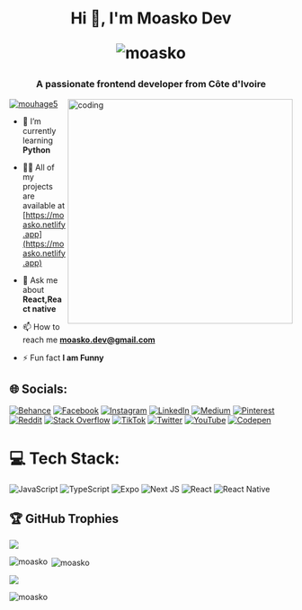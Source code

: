 <h1 align="center">Hi 👋, I'm Moasko Dev <p> <img src="https://komarev.com/ghpvc/?username=moasko&label=Profile%20views&color=FF3D00&style=for-the-badge" alt="moasko" /> </p>
</h1>
<h3 align="center">A passionate frontend developer from Côte d'Ivoire</h3>
<img align="right" alt="coding" width="400" src="https://cdn.dribbble.com/users/4382412/screenshots/15633275/media/085a014ebebde73e5cd510c93941f49a.gif">

<p align="left"> <a href="https://twitter.com/mouhage5" target="blank"><img src="https://img.shields.io/twitter/follow/mouhage5?logo=twitter&style=for-the-badge" alt="mouhage5" /></a> </p>

- 🌱 I’m currently learning **Python**

- 👨‍💻 All of my projects are available at [https://moasko.netlify.app](https://moasko.netlify.app)

- 💬 Ask me about **React,React native**

- 📫 How to reach me **moasko.dev@gmail.com**

- ⚡ Fun fact **I am Funny**


## 🌐 Socials:
[![Behance](https://img.shields.io/badge/Behance-1769ff?logo=behance&logoColor=white)](https://behance.net/devmoasko) [![Facebook](https://img.shields.io/badge/Facebook-%231877F2.svg?logo=Facebook&logoColor=white)](https://facebook.com/ouandaogo.abdoul.mohage) [![Instagram](https://img.shields.io/badge/Instagram-%23E4405F.svg?logo=Instagram&logoColor=white)](https://instagram.com/moasko.dev) [![LinkedIn](https://img.shields.io/badge/LinkedIn-%230077B5.svg?logo=linkedin&logoColor=white)](https://linkedin.com/in/abdoul-mohage-ouandaogo-09295b20a) [![Medium](https://img.shields.io/badge/Medium-12100E?logo=medium&logoColor=white)](https://medium.com/@moasko.dev) [![Pinterest](https://img.shields.io/badge/Pinterest-%23E60023.svg?logo=Pinterest&logoColor=white)](https://pinterest.com/devmoasko) [![Reddit](https://img.shields.io/badge/Reddit-%23FF4500.svg?logo=Reddit&logoColor=white)](https://reddit.com/user/moaskodev) [![Stack Overflow](https://img.shields.io/badge/-Stackoverflow-FE7A16?logo=stack-overflow&logoColor=white)](https://stackoverflow.com/users/18900828) [![TikTok](https://img.shields.io/badge/TikTok-%23000000.svg?logo=TikTok&logoColor=white)](https://tiktok.com/@moasko.dev) [![Twitter](https://img.shields.io/badge/Twitter-%231DA1F2.svg?logo=Twitter&logoColor=white)](https://twitter.com/mouhage5) [![YouTube](https://img.shields.io/badge/YouTube-%23FF0000.svg?logo=YouTube&logoColor=white)](https://youtube.com/@UCWqJ2Xscp2l8LE-7V02swvQ) [![Codepen](https://img.shields.io/badge/Codepen-000000?style=for-the-badge&logo=codepen&logoColor=white)](https://codepen.io/@dev-moasko) 

# 💻 Tech Stack:
 ![JavaScript](https://img.shields.io/badge/javascript-%23323330.svg?style=for-the-badge&logo=javascript&logoColor=%23F7DF1E) ![TypeScript](https://img.shields.io/badge/typescript-%23007ACC.svg?style=for-the-badge&logo=typescript&logoColor=white) ![Expo](https://img.shields.io/badge/expo-1C1E24?style=for-the-badge&logo=expo&logoColor=#D04A37)  ![Next JS](https://img.shields.io/badge/Next-black?style=for-the-badge&logo=next.js&logoColor=white) ![React](https://img.shields.io/badge/react-%2320232a.svg?style=for-the-badge&logo=react&logoColor=%2361DAFB) ![React Native](https://img.shields.io/badge/react_native-%2320232a.svg?style=for-the-badge&logo=react&logoColor=%2361DAFB)

## 🏆 GitHub Trophies
![](https://github-profile-trophy.vercel.app/?username=moasko&theme=flat&no-frame=true&no-bg=false&margin-w=4)

<p><img align="left" src="https://github-readme-stats.vercel.app/api/top-langs?username=moasko&show_icons=true&locale=en&layout=donut" alt="moasko" /></p>

<p>&nbsp;<img align="center" src="https://github-readme-stats.vercel.app/api?username=moasko&show_icons=true&locale=en" alt="moasko" /></p>

![](https://github-contributor-stats.vercel.app/api?username=moasko&limit=5&theme=flat&combine_all_yearly_contributions=true)

<p><img align="center" src="https://github-readme-streak-stats.herokuapp.com/?user=moasko&" alt="moasko" /></p>
